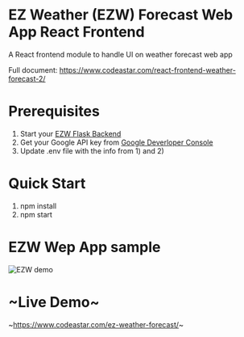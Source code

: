 # EZ Weather (EZW) Forecast Web App React Frontend
A React frontend module to handle UI on weather forecast web app

Full document: https://www.codeastar.com/react-frontend-weather-forecast-2/

# Prerequisites
1. Start your [EZW Flask Backend](https://github.com/codeastar/ez_weather_forecast_flask_backend)
2. Get your Google API key from [Google Deverloper Console](https://console.developers.google.com/)
3. Update .env file with the info from 1) and 2)

# Quick Start
1. npm install
2. npm start

# EZW Wep App sample
![EZW demo](https://i1.wp.com/www.codeastar.com/wp-content/uploads/2019/03/ezw_demo.gif "EZW Web App")

# ~Live Demo~
~https://www.codeastar.com/ez-weather-forecast/~

